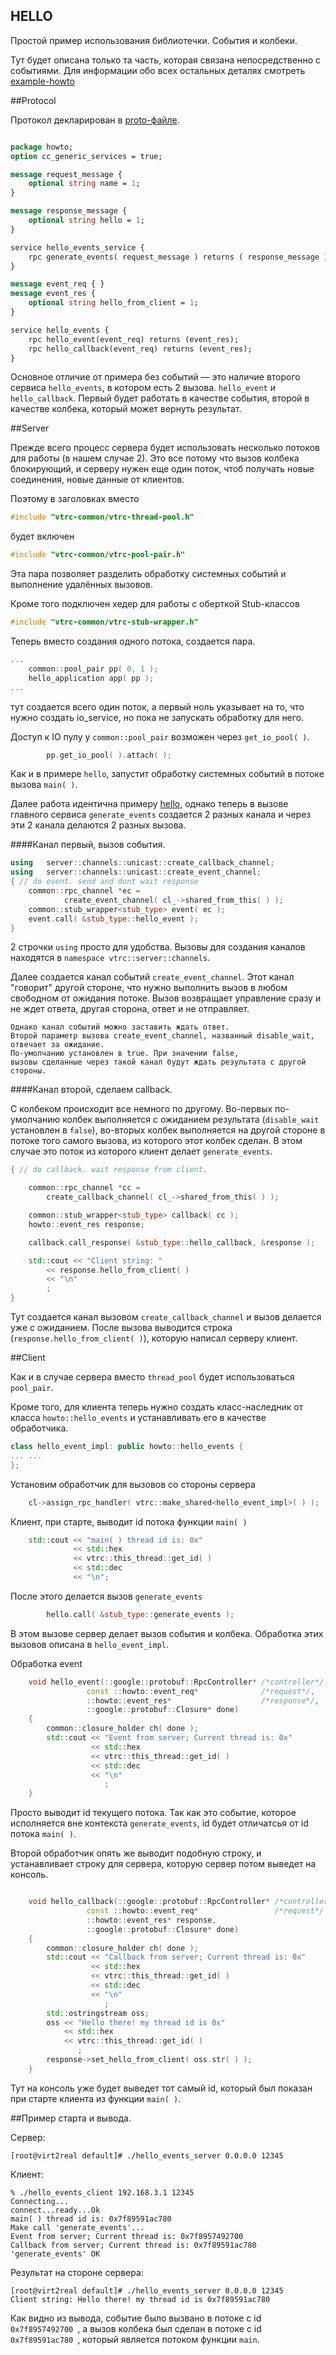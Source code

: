 ﻿## HELLO


Простой пример использования библиотечки. События и колбеки.
Тут будет описана только та часть, которая связана непосредственно с событиями. Для информации обо всех остальных деталях смотреть [example-howto](https://github.com/newenclave/vtrc-docs/blob/master/ru/example-hello.md)

##Protocol 

Протокол декларирован в [proto-файле](https://github.com/newenclave/vtrc/blob/master/examples/hello-events/protocol/hello-events.proto). 

```protobuf

package howto;
option cc_generic_services = true;

message request_message {
    optional string name = 1;
}

message response_message {
    optional string hello = 1;
}

service hello_events_service {
    rpc generate_events( request_message ) returns ( response_message );
}

message event_req { }
message event_res {
    optional string hello_from_client = 1;
}

service hello_events {
    rpc hello_event(event_req) returns (event_res);
    rpc hello_callback(event_req) returns (event_res);
}
```

Основное отличие от примера без событий — это наличие второго сервиса ```hello_events```, в котором есть 2 вызова. ```hello_event``` и ```hello_callback```. Первый будет работать в качестве события, второй в качестве колбека, который может вернуть результат.

##Server 

Прежде всего процесс сервера будет использовать несколько потоков для работы (в нашем случае 2). Это все потому что вызов колбека блокирующий, и серверу нужен еще один поток, чтоб получать новые соединения, новые данные от клиентов.

Поэтому в заголовках вместо 

```cpp
#include "vtrc-common/vtrc-thread-pool.h"

```
будет включен 

```cpp
#include "vtrc-common/vtrc-pool-pair.h"
```
Эта пара позволяет разделить обработку системных событий и выполнение удалённых вызовов. 

Кроме того подключен хедер для работы с оберткой Stub-классов

```cpp
#include "vtrc-common/vtrc-stub-wrapper.h"
```

Теперь вместо создания одного потока, создается пара.

```cpp
...
    common::pool_pair pp( 0, 1 );
    hello_application app( pp );
...

```

тут создается всего один поток, а первый ноль указывает на то, что нужно создать io_service, но пока не запускать обработку для него.

Доступ к IO пулу у `common::pool_pair` возможен через `get_io_pool( )`. 

```cpp
        pp.get_io_pool( ).attach( );
```
Как и в примере `hello`, запустит обработку системных событий в потоке вызова `main( )`.


Далее работа идентична примеру [hello](https://github.com/newenclave/vtrc-docs/blob/master/ru/example-hello.md), однако теперь в вызове главного сервиса `generate_events` создается 2 разных канала и через эти 2 канала делаются 2 разных вызова.

####Канал первый, вызов события.

```cpp
using   server::channels::unicast::create_callback_channel;
using   server::channels::unicast::create_event_channel;
{ // do event. send and dont wait response
    common::rpc_channel *ec =
            create_event_channel( cl_->shared_from_this( ) );
    common::stub_wrapper<stub_type> event( ec );
    event.call( &stub_type::hello_event );
}
```
2 строчки `using` просто для удобства. Вызовы для создания каналов находятся в `namespace vtrc::server::channels`.

Далее создается канал событий `create_event_channel`. Этот канал "говорит" другой стороне, что нужно выполнить вызов в любом свободном от ожидания потоке. Вызов возвращает управление сразу и не ждет ответа, другая сторона, ответ и не отправляет.  
    
    Однако канал событий можно заставить ждать ответ. 
    Второй параметр вызова create_event_channel, названный disable_wait, отвечает за ожидание. 
    По-умолчанию установлен в true. При значении false, 
    вызовы сделанные через такой канал будут ждать результата с другой стороны.

####Канал второй, сделаем callback.

С колбеком происходит все немного по другому. Во-первых по-умолчанию колбек выполняется с ожиданием результата (`disable_wait` установлен в `false`), во-вторых колбек выполняется на другой стороне в потоке того самого вызова, из которого этот колбек сделан. В этом случае это поток из которого клиент делает `generate_events`. 

```cpp
{ // do callback. wait response from client.

    common::rpc_channel *cc =
        create_callback_channel( cl_->shared_from_this( ) );

    common::stub_wrapper<stub_type> callback( cc );
    howto::event_res response;

    callback.call_response( &stub_type::hello_callback, &response );

    std::cout << "Client string: "
        << response.hello_from_client( )
        << "\n"
        ;
}

```

Тут создается канал вызовом `create_callback_channel` и вызов делается уже с ожиданием. После вызова выводится строка (`response.hello_from_client( )`), которую написал серверу клиент.


##Client

Как и в случае сервера вместо `thread_pool` будет использоваться `pool_pair`.


Кроме того, для клиента теперь нужно создать класс-наследник от класса `howto::hello_events` и устанавливать его в качестве обработчика.

```cpp
class hello_event_impl: public howto::hello_events {
... ... 
};

```

Установим обработчик для вызовов со стороны сервера 

```cpp
    cl->assign_rpc_handler( vtrc::make_shared<hello_event_impl>( ) );
```

Клиент, при старте, выводит id потока функции `main( )`

```cpp
    std::cout << "main( ) thread id is: 0x"
              << std::hex
              << vtrc::this_thread::get_id( )
              << std::dec
              << "\n";
```
После этого делается вызов `generate_events` 

```cpp
        hello.call( &stub_type::generate_events );
```

В этом вызове сервер делает вызов события и колбека. Обработка этих вызовов описана в `hello_event_impl`.

Обработка event 

```cpp
    void hello_event(::google::protobuf::RpcController* /*controller*/,
                 const ::howto::event_req*              /*request*/,
                 ::howto::event_res*                    /*response*/,
                 ::google::protobuf::Closure* done)
    {
        common::closure_holder ch( done );
        std::cout << "Event from server; Current thread is: 0x"
                  << std::hex
                  << vtrc::this_thread::get_id( )
                  << std::dec
                  << "\n"
                     ;
    }

```
Просто выводит id текущего потока. Так как это событие, которое исполняется вне контекста `generate_events`, id будет отличатсья от id потока `main( )`.

Второй обработчик опять же выводит подобную строку, и устанавливает строку для сервера, которую сервер потом выведет на консоль.

```cpp

    void hello_callback(::google::protobuf::RpcController* /*controller*/,
                 const ::howto::event_req*                 /*request*/,
                 ::howto::event_res* response,
                 ::google::protobuf::Closure* done)
    {
        common::closure_holder ch( done );
        std::cout << "Callback from server; Current thread is: 0x"
                  << std::hex
                  << vtrc::this_thread::get_id( )
                  << std::dec
                  << "\n"
                     ;
        std::ostringstream oss;
        oss << "Hello there! my thread id is 0x"
            << std::hex
            << vtrc::this_thread::get_id( )
               ;
        response->set_hello_from_client( oss.str( ) );
    }

```
Тут на консоль уже будет выведет тот самый id, который был показан при старте клиента из функции `main( )`. 

##Пример старта и вывода.

Сервер: 
```
[root@virt2real default]# ./hello_events_server 0.0.0.0 12345
```
Клиент: 
```
% ./hello_events_client 192.168.3.1 12345
Connecting...
connect...ready...Ok
main( ) thread id is: 0x7f89591ac780
Make call 'generate_events'...
Event from server; Current thread is: 0x7f8957492700
Callback from server; Current thread is: 0x7f89591ac780
'generate_events' OK
```

Результат на стороне сервера:

```
[root@virt2real default]# ./hello_events_server 0.0.0.0 12345
Client string: Hello there! my thread id is 0x7f89591ac780
```

Как видно из вывода, событие было вызвано в потоке с id `0x7f8957492700`, а вызов колбека был сделан в потоке с id `0x7f89591ac780`, который является потоком функции `main`.
